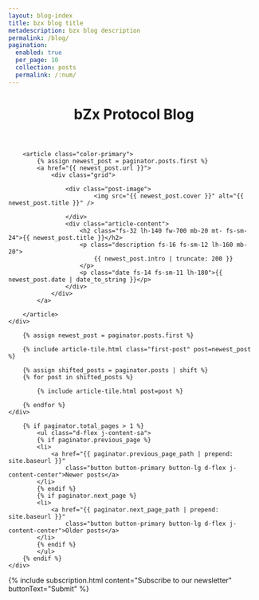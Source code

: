 ```yaml
---
layout: blog-index
title: bzx blog title
metadescription: bzx blog description
permalink: /blog/
pagination:
  enabled: true
  per_page: 10
  collection: posts
  permalink: /:num/
---
```

<div class="container container-xl">
    <header class="blog-index">
        <h1 class="mb-50 mt-70 mt-sm-30 mb-sm-30 fs-46 lh-120 fw-800 color-primary text-center fs-sm-32">bZx Protocol Blog</h1>
    </header>
</div>
<section class="first-post">
    <div class="container container-xl">

        <article class="color-primary">
            {% assign newest_post = paginator.posts.first %}
            <a href="{{ newest_post.url }}">
                <div class="grid">

                    <div class="post-image">
                            <img src="{{ newest_post.cover }}" alt="{{ newest_post.title }}" />

                    </div>
                    <div class="article-content">
                        <h2 class="fs-32 lh-140 fw-700 mb-20 mt- fs-sm-24">{{ newest_post.title }}</h2>
                        <p class="description fs-16 fs-sm-12 lh-160 mb-20">
                            {{ newest_post.intro | truncate: 200 }}
                        </p>
                        <p class="date fs-14 fs-sm-11 lh-180">{{ newest_post.date | date_to_string }}</p>
                    </div>
                </div>
            </a>

        </article>
    </div>
</section>
<section class="posts">
    <div class="container container-xl posts-container">

        {% assign newest_post = paginator.posts.first %}

        {% include article-tile.html class="first-post" post=newest_post %}

        {% assign shifted_posts = paginator.posts | shift %}
        {% for post in shifted_posts %}

            {% include article-tile.html post=post %}

        {% endfor %}
    </div>
</section>
<section class="pagination mt-50 mb-90">
    <div class="container container-xl">

        {% if paginator.total_pages > 1 %}
            <ul class="d-flex j-content-sa">
            {% if paginator.previous_page %}
            <li>
                <a href="{{ paginator.previous_page_path | prepend: site.baseurl }}"
                    class="button button-primary button-lg d-flex j-content-center">Newer posts</a>
            </li>
            {% endif %}
            {% if paginator.next_page %}
            <li>
                <a href="{{ paginator.next_page_path | prepend: site.baseurl }}"
                    class="button button-primary button-lg d-flex j-content-center">Older posts</a>
            </li>
            {% endif %}
            </ul>
        {% endif %}
    </div>
</section>

{% include subscription.html content="Subscribe to our newsletter" buttonText="Submit" %}
